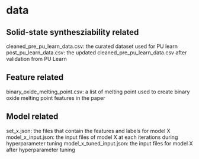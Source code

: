 # data

## Solid-state synthesziability related

cleaned_pre_pu_learn_data.csv: the curated dataset used for PU learn
post_pu_learn_data.csv: the updated cleaned_pre_pu_learn_data.csv after validation from PU Learn

## Feature related

binary_oxide_melting_point.csv: a list of melting point used to create binary oxide melting point features in the paper

## Model related

set_x.json: the files that contain the features and labels for model X
model_x_input.json: the input files of model X at each iterations during hyperparameter tuning
model_x_tuned_input.json: the input files for model X after hyperparameter tuning